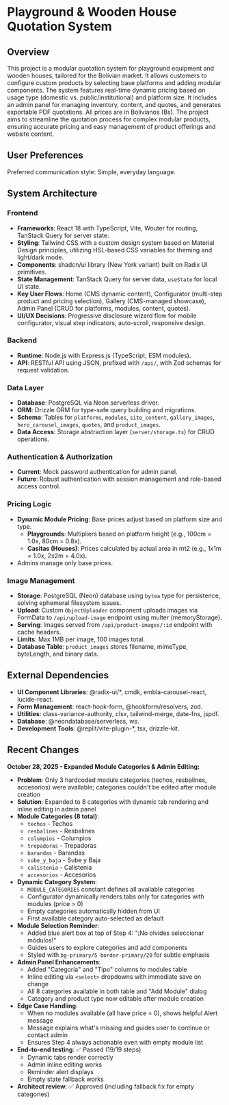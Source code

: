 # Playground & Wooden House Quotation System

## Overview
This project is a modular quotation system for playground equipment and wooden houses, tailored for the Bolivian market. It allows customers to configure custom products by selecting base platforms and adding modular components. The system features real-time dynamic pricing based on usage type (domestic vs. public/institutional) and platform size. It includes an admin panel for managing inventory, content, and quotes, and generates exportable PDF quotations. All prices are in Bolivianos (Bs). The project aims to streamline the quotation process for complex modular products, ensuring accurate pricing and easy management of product offerings and website content.

## User Preferences
Preferred communication style: Simple, everyday language.

## System Architecture

### Frontend
- **Frameworks**: React 18 with TypeScript, Vite, Wouter for routing, TanStack Query for server state.
- **Styling**: Tailwind CSS with a custom design system based on Material Design principles, utilizing HSL-based CSS variables for theming and light/dark mode.
- **Components**: shadcn/ui library (New York variant) built on Radix UI primitives.
- **State Management**: TanStack Query for server data, `useState` for local UI state.
- **Key User Flows**: Home (CMS dynamic content), Configurator (multi-step product and pricing selection), Gallery (CMS-managed showcase), Admin Panel (CRUD for platforms, modules, content, quotes).
- **UI/UX Decisions**: Progressive disclosure wizard flow for mobile configurator, visual step indicators, auto-scroll, responsive design.

### Backend
- **Runtime**: Node.js with Express.js (TypeScript, ESM modules).
- **API**: RESTful API using JSON, prefixed with `/api/`, with Zod schemas for request validation.

### Data Layer
- **Database**: PostgreSQL via Neon serverless driver.
- **ORM**: Drizzle ORM for type-safe query building and migrations.
- **Schema**: Tables for `platforms`, `modules`, `site_content`, `gallery_images`, `hero_carousel_images`, `quotes`, and `product_images`.
- **Data Access**: Storage abstraction layer (`server/storage.ts`) for CRUD operations.

### Authentication & Authorization
- **Current**: Mock password authentication for admin panel.
- **Future**: Robust authentication with session management and role-based access control.

### Pricing Logic
- **Dynamic Module Pricing**: Base prices adjust based on platform size and type.
    - **Playgrounds**: Multipliers based on platform height (e.g., 100cm = 1.0x, 80cm = 0.8x).
    - **Casitas (Houses)**: Prices calculated by actual area in mt2 (e.g., 1x1m = 1.0x, 2x2m = 4.0x).
- Admins manage only base prices.

### Image Management
- **Storage**: PostgreSQL (Neon) database using `bytea` type for persistence, solving ephemeral filesystem issues.
- **Upload**: Custom `ObjectUploader` component uploads images via FormData to `/api/upload-image` endpoint using multer (memoryStorage).
- **Serving**: Images served from `/api/product-images/:id` endpoint with cache headers.
- **Limits**: Max 1MB per image, 100 images total.
- **Database Table**: `product_images` stores filename, mimeType, byteLength, and binary data.

## External Dependencies

- **UI Component Libraries**: @radix-ui/*, cmdk, embla-carousel-react, lucide-react.
- **Form Management**: react-hook-form, @hookform/resolvers, zod.
- **Utilities**: class-variance-authority, clsx, tailwind-merge, date-fns, jspdf.
- **Database**: @neondatabase/serverless, ws.
- **Development Tools**: @replit/vite-plugin-*, tsx, drizzle-kit.

## Recent Changes

**October 28, 2025 - Expanded Module Categories & Admin Editing:**
- **Problem**: Only 3 hardcoded module categories (techos, resbalines, accesorios) were available; categories couldn't be edited after module creation
- **Solution**: Expanded to 8 categories with dynamic tab rendering and inline editing in admin panel
- **Module Categories (8 total)**:
  - `techos` - Techos
  - `resbalines` - Resbalines
  - `columpios` - Columpios
  - `trepadoras` - Trepadoras
  - `barandas` - Barandas
  - `sube_y_baja` - Sube y Baja
  - `calistenia` - Calistenia
  - `accesorios` - Accesorios
- **Dynamic Category System**:
  - `MODULE_CATEGORIES` constant defines all available categories
  - Configurator dynamically renders tabs only for categories with modules (price > 0)
  - Empty categories automatically hidden from UI
  - First available category auto-selected as default
- **Module Selection Reminder**:
  - Added blue alert box at top of Step 4: "¡No olvides seleccionar módulos!"
  - Guides users to explore categories and add components
  - Styled with `bg-primary/5 border-primary/20` for subtle emphasis
- **Admin Panel Enhancements**:
  - Added "Categoría" and "Tipo" columns to modules table
  - Inline editing via `<select>` dropdowns with immediate save on change
  - All 8 categories available in both table and "Add Module" dialog
  - Category and product type now editable after module creation
- **Edge Case Handling**:
  - When no modules available (all have price = 0), shows helpful Alert message
  - Message explains what's missing and guides user to continue or contact admin
  - Ensures Step 4 always actionable even with empty module list
- **End-to-end testing**: ✅ Passed (19/19 steps)
  - Dynamic tabs render correctly
  - Admin inline editing works
  - Reminder alert displays
  - Empty state fallback works
- **Architect review**: ✅ Approved (including fallback fix for empty categories)